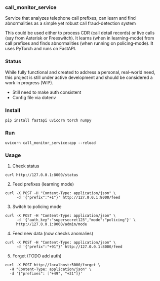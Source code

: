 ### call_monitor_service

Service that analyzes telephone call prefixes, can learn and find abnormalities as a simple yet robust call fraud-detection system

This could be used either to process CDR (call detail records) or live calls (say from Asterisk or Freeswitch). It learns (when in learning-mode) from call prefixes and finds abnormalities (when running on policing-mode). It uses PyTorch and runs on FastAPI.

### Status
While fully functional and created to address a personal, real-world need, this project is still under active development and should be considered a work in progress (WIP).

* Still need to make auth consistent
* Config file via dotenv

### Install

`pip install fastapi uvicorn torch numpy`

### Run

`uvicorn call_monitor_service:app --reload`

### Usage

1. Check status

`curl http://127.0.0.1:8000/status`

2. Feed prefixes (learning mode)

```
curl -X POST -H "Content-Type: application/json" \
     -d '{"prefix":"+1"}' http://127.0.0.1:8000/feed
```

3. Switch to policing mode
```
curl -X POST -H "Content-Type: application/json" \
     -d '{"auth_key":"supersecret123","mode":"policing"}' \
     http://127.0.0.1:8000/admin/mode
```

4. Feed new data (now checks anomalies)
```
curl -X POST -H "Content-Type: application/json" \
     -d '{"prefix":"+91"}' http://127.0.0.1:8000/feed
```
5. Forget (TODO add auth)
```
curl -X POST http://localhost:5000/forget \
  -H "Content-Type: application/json" \
  -d '{"prefixes": ["+49", "+31"]}'
  ```
